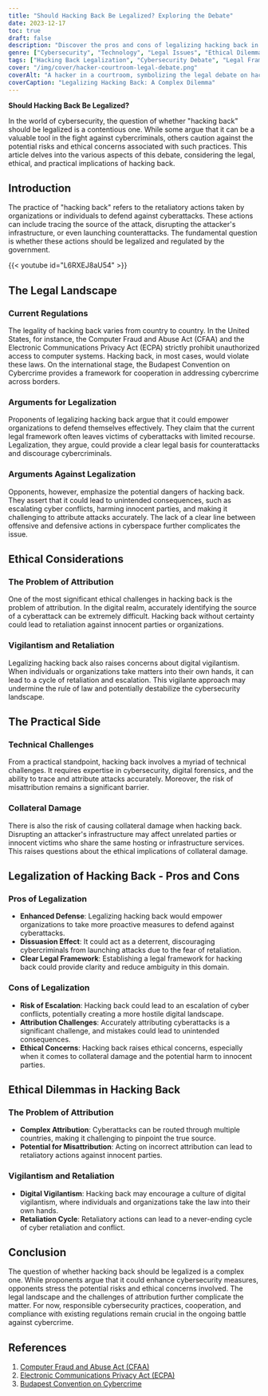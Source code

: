 ```yaml
---
title: "Should Hacking Back Be Legalized? Exploring the Debate"
date: 2023-12-17
toc: true
draft: false
description: "Discover the pros and cons of legalizing hacking back in cybersecurity, with a focus on its legality, ethics, and practical implications."
genre: ["Cybersecurity", "Technology", "Legal Issues", "Ethical Dilemmas", "Internet Security", "Digital Vigilantism", "Legal Frameworks", "Cybercrime Prevention", "Hacking Countermeasures", "Digital Retaliation"]
tags: ["Hacking Back Legalization", "Cybersecurity Debate", "Legal Frameworks", "Ethical Concerns", "Cybercrime Prevention", "Digital Vigilantism", "Internet Security", "Retaliation Risks", "Legal vs. Ethical", "Digital Counterattacks", "Legal Implications", "Cyber Threats", "Proactive Defense", "Attribution Challenges", "Collateral Damage", "Hacking Laws", "Budapest Convention", "CFAA", "ECPA", "Digital Forensics", "Hacking Retaliation", "Cyber Conflict", "Vigilantism", "Risk Mitigation", "Online Retribution", "Legal Boundaries", "Cybersecurity Measures", "Hacking Countermeasures", "Responsibility in Cyberspace"]
cover: "/img/cover/hacker-courtroom-legal-debate.png"
coverAlt: "A hacker in a courtroom, symbolizing the legal debate on hacking back."
coverCaption: "Legalizing Hacking Back: A Complex Dilemma"
---
```


**Should Hacking Back Be Legalized?**

In the world of cybersecurity, the question of whether "hacking back" should be legalized is a contentious one. While some argue that it can be a valuable tool in the fight against cybercriminals, others caution against the potential risks and ethical concerns associated with such practices. This article delves into the various aspects of this debate, considering the legal, ethical, and practical implications of hacking back.

## Introduction

The practice of "hacking back" refers to the retaliatory actions taken by organizations or individuals to defend against cyberattacks. These actions can include tracing the source of the attack, disrupting the attacker's infrastructure, or even launching counterattacks. The fundamental question is whether these actions should be legalized and regulated by the government. 

{{< youtube id="L6RXEJ8aU54" >}}

## The Legal Landscape

### Current Regulations
The legality of hacking back varies from country to country. In the United States, for instance, the Computer Fraud and Abuse Act (CFAA) and the Electronic Communications Privacy Act (ECPA) strictly prohibit unauthorized access to computer systems. Hacking back, in most cases, would violate these laws. On the international stage, the Budapest Convention on Cybercrime provides a framework for cooperation in addressing cybercrime across borders.

### Arguments for Legalization
Proponents of legalizing hacking back argue that it could empower organizations to defend themselves effectively. They claim that the current legal framework often leaves victims of cyberattacks with limited recourse. Legalization, they argue, could provide a clear legal basis for counterattacks and discourage cybercriminals.

### Arguments Against Legalization
Opponents, however, emphasize the potential dangers of hacking back. They assert that it could lead to unintended consequences, such as escalating cyber conflicts, harming innocent parties, and making it challenging to attribute attacks accurately. The lack of a clear line between offensive and defensive actions in cyberspace further complicates the issue.

## Ethical Considerations

### The Problem of Attribution
One of the most significant ethical challenges in hacking back is the problem of attribution. In the digital realm, accurately identifying the source of a cyberattack can be extremely difficult. Hacking back without certainty could lead to retaliation against innocent parties or organizations.

### Vigilantism and Retaliation
Legalizing hacking back also raises concerns about digital vigilantism. When individuals or organizations take matters into their own hands, it can lead to a cycle of retaliation and escalation. This vigilante approach may undermine the rule of law and potentially destabilize the cybersecurity landscape.

## The Practical Side

### Technical Challenges
From a practical standpoint, hacking back involves a myriad of technical challenges. It requires expertise in cybersecurity, digital forensics, and the ability to trace and attribute attacks accurately. Moreover, the risk of misattribution remains a significant barrier.

### Collateral Damage
There is also the risk of causing collateral damage when hacking back. Disrupting an attacker's infrastructure may affect unrelated parties or innocent victims who share the same hosting or infrastructure services. This raises questions about the ethical implications of collateral damage.



## Legalization of Hacking Back - Pros and Cons

### Pros of Legalization

- **Enhanced Defense**: Legalizing hacking back would empower organizations to take more proactive measures to defend against cyberattacks.
- **Dissuasion Effect**: It could act as a deterrent, discouraging cybercriminals from launching attacks due to the fear of retaliation.
- **Clear Legal Framework**: Establishing a legal framework for hacking back could provide clarity and reduce ambiguity in this domain.

### Cons of Legalization

- **Risk of Escalation**: Hacking back could lead to an escalation of cyber conflicts, potentially creating a more hostile digital landscape.
- **Attribution Challenges**: Accurately attributing cyberattacks is a significant challenge, and mistakes could lead to unintended consequences.
- **Ethical Concerns**: Hacking back raises ethical concerns, especially when it comes to collateral damage and the potential harm to innocent parties.

## Ethical Dilemmas in Hacking Back

### The Problem of Attribution

- **Complex Attribution**: Cyberattacks can be routed through multiple countries, making it challenging to pinpoint the true source.
- **Potential for Misattribution**: Acting on incorrect attribution can lead to retaliatory actions against innocent parties.

### Vigilantism and Retaliation

- **Digital Vigilantism**: Hacking back may encourage a culture of digital vigilantism, where individuals and organizations take the law into their own hands.
- **Retaliation Cycle**: Retaliatory actions can lead to a never-ending cycle of cyber retaliation and conflict.



## Conclusion

The question of whether hacking back should be legalized is a complex one. While proponents argue that it could enhance cybersecurity measures, opponents stress the potential risks and ethical concerns involved. The legal landscape and the challenges of attribution further complicate the matter. For now, responsible cybersecurity practices, cooperation, and compliance with existing regulations remain crucial in the ongoing battle against cybercrime.

## References

1. [Computer Fraud and Abuse Act (CFAA)](https://www.law.cornell.edu/uscode/text/18/1030)
2. [Electronic Communications Privacy Act (ECPA)](https://www.law.cornell.edu/uscode/text/18/2511)
3. [Budapest Convention on Cybercrime](https://coe.int/en/web/cybercrime/the-budapest-convention)